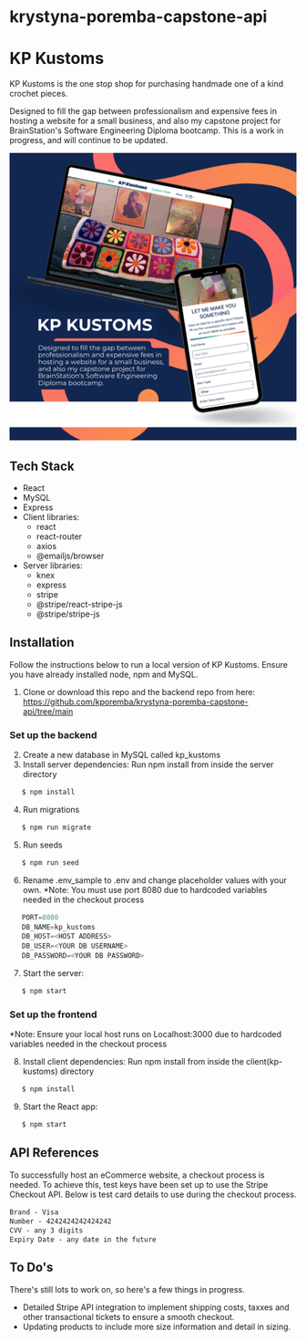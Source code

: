 # krystyna-poremba-capstone-api

# KP Kustoms

KP Kustoms is the one stop shop for purchasing handmade one of a kind crochet pieces.

Designed to fill the gap between professionalism and expensive fees in hosting a website for a small business, and also my capstone project for BrainStation's Software Engineering Diploma bootcamp. This is a work in progress, and will continue to be updated.

![Product displayed on laptop and phone.](./src/assets/images/KP-Kustoms.png)

## Tech Stack

- React
- MySQL
- Express
- Client libraries:
  - react
  - react-router
  - axios
  - @emailjs/browser
- Server libraries:
  - knex
  - express
  - stripe
  - @stripe/react-stripe-js
  - @stripe/stripe-js

## Installation

Follow the instructions below to run a local version of KP Kustoms. Ensure you have already installed node, npm and MySQL.

1. Clone or download this repo and the backend repo from here:
   https://github.com/kporemba/krystyna-poremba-capstone-api/tree/main

### Set up the backend

2. Create a new database in MySQL called kp_kustoms
3. Install server dependencies:
   Run npm install from inside the server directory

```bash
   $ npm install
```

4. Run migrations

```bash
   $ npm run migrate
```

5. Run seeds

```bash
   $ npm run seed
```

6. Rename .env_sample to .env and change placeholder values with your own. \*Note: You must use port 8080 due to hardcoded variables needed in the checkout process

```js
   PORT=8080
   DB_NAME=kp_kustoms
   DB_HOST=<HOST ADDRESS>
   DB_USER=<YOUR DB USERNAME>
   DB_PASSWORD=<YOUR DB PASSWORD>
```

7. Start the server:

```bash
   $ npm start
```

### Set up the frontend

\*Note: Ensure your local host runs on Localhost:3000 due to hardcoded variables needed in the checkout process

8. Install client dependencies:
   Run npm install from inside the client(kp-kustoms) directory

```bash
   $ npm install
```

9. Start the React app:

```bash
   $ npm start
```

## API References

To successfully host an eCommerce website, a checkout process is needed. To achieve this, test keys have been set up to use the Stripe Checkout API. Below is test card details to use during the checkout process.

```
Brand - Visa
Number - 4242424242424242
CVV - any 3 digits
Expiry Date - any date in the future
```

## To Do's

There's still lots to work on, so here's a few things in progress.

- Detailed Stripe API integration to implement shipping costs, taxxes and other transactional tickets to ensure a smooth checkout.
- Updating products to include more size information and detail in sizing.
